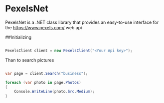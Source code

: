 # PexelsNet
PexelsNet is a .NET class library that provides an easy-to-use interface for the https://www.pexels.com/ web api

##Initializing

```csharp

PexelsClient client = new PexelsClient("<Your Api key>");

```

Than to search pictures

```csharp

var page = client.Search("business"); 

foreach (var photo in page.Photos)
{
    Console.WriteLine(photo.Src.Medium);
}

```
